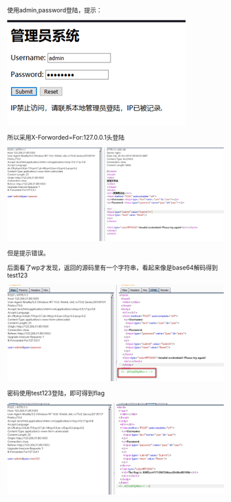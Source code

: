 使用admin,password登陆，提示：

![](images/EA7963CF57AF47169C457FCA6A7F0198clipboard.png)

所以采用X-Forworded=For:127.0.0.1头登陆

![](images/1D67BE0CC9024B479E5C1C4571B2AC32clipboard.png)

但是提示错误。

后面看了wp才发现，返回的源码里有一个字符串，看起来像是base64解码得到test123

![](images/1C866BFC3A934CDBA20AE0A2916A7970clipboard.png)



密码使用test123登陆，即可得到flag

![](images/3ECC1908E5A648D490D6A59BA7C7EBB9clipboard.png)

